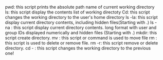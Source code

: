 pwd: this script prints the absolute path name of current working directory
ls: this script display the contents list of working directoty
Cd: this script changes the working directory to the user's home directory
ls -la: this script display current directory contents, including hidden files(Starting with .)
ls -na : this script display current directory contents. long format with user and group IDs displayed numerically and hidden files (Starting with .)
mkdir:  this script create directory.
mv : this script or command is used to move file
rm : this script is used to delete or remove file.
rm -r: this script remove or delete directory.
cd - : this script changes the working directory to the previous one!